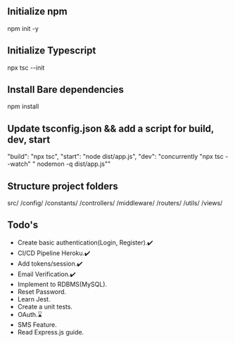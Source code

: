 ## Initialize npm

npm init -y

## Initialize Typescript

npx tsc --init

## Install Bare dependencies

npm install

## Update tsconfig.json && add a script for build, dev, start

"build": "npx tsc",
"start": "node dist/app.js",
"dev": "concurrently \"npx tsc --watch\" \" nodemon -q dist/app.js\""

## Structure project folders

src/
/config/
/constants/
/controllers/
/middleware/
/routers/
/utils/
/views/

## Todo's

- Create basic authentication(Login, Register).✔️
- CI/CD Pipeline Heroku.✔️
- Add tokens/session.✔️
- Email Verification.✔️
- Implement to RDBMS(MySQL).
- Reset Password.
- Learn Jest.
- Create a unit tests.
- OAuth.⌛
- SMS Feature.
- Read Express.js guide.
